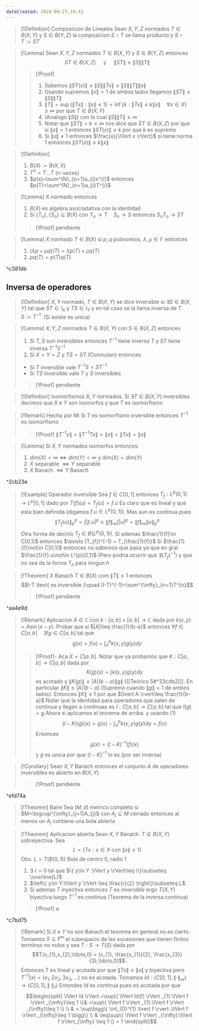 ```yaml
---
dateCreated: 2024-09-27,19:41
---
```

>[!Definition] Composicion de Lineales
>Sean $X,Y,Z$ normados $T\in B(X,Y)$ y $S\in B(Y,Z)$ la composicion $S\circ T$ se llama producto y $S\circ T :=ST$

>[!Lemma]
>Sean $X,Y,Z$ normados $T\in B(X,Y)$ y $S\in B(Y,Z)$ entonces $$ST\in B(X,Z) \quad\text{ y }\quad\lVert ST \rVert\leq\lVert S \rVert\lVert T \rVert$$
>>[!Proof]
>> 1. Sabemos $\lVert ST(x) \rVert\leq \lVert S \rVert\lVert Tx \rVert\leq\lVert S \rVert\lVert T \rVert\lVert x \rVert$ 
>> 2. Usando supremos $\lVert x \rVert=1$ de ambos lados llegamos $\lVert ST \rVert\leq\lVert S \rVert\lVert T \rVert$ 
>> 3. $\lVert T \rVert=\sup\{ \lVert Tx \rVert :\lVert x \rVert \leq 1  \}=\inf\{ k:\lVert Tx \rVert \leq k\lVert x \rVert\quad \forall x\in X  \} \leq \infty$ por que $T\in B(X,Y)$
>> 4. (Analogo $\lVert S \rVert$) con lo cual $\lVert S \rVert\lVert T \rVert\leq\infty$
>> 5. Notar que $\lVert ST \rVert = k \leq \infty$ nos dice que $ST\in B(X,Z)$ por que  si $\lVert x \rVert=1$ entonces $\lVert ST(x) \rVert \leq k$ por que $k$ es supremo
>> 6. Si $\lVert x \rVert \neq 1$ entonces $\frac{x}{\lVert x \rVert}$ si tiene norma 1 entonces $\lVert ST(x) \rVert\leq k\lVert x \rVert$

>[!Definition]
>1. $B(X):=B(X,X)$
>2. $T^{n}= T\ldots T$ (n-veces)
>3. $p(x)=\sum^{N}_{n=1}a_{i}x^{i}$ entonces $p(T)=\sum^{N}_{n=1}a_{i}T^{i}$

>[!Lemma]
>X normado entonces
>1. $B(X)$ es algebra asociadativa con la identidad
>2. Si $\{ T_{n} \},\{ S_{n} \}\subseteq B(X)$ con $T_{n}\rightarrow T\quad S_{n}\rightarrow S$ entonces $S_{n}T_{n}\rightarrow ST$
>>[!Proof]
>>pendiente

>[!Lemma]
>$X$ normado $T\in B(X)$ si $p,q$ polinomios, $\lambda,\mu\in \mathbb{F}$ entonces
>1. $(\lambda p+\mu q)(T)=\lambda p(T)+\mu q(T)$
>2. $pq(T)=p(T)q(T)$

^c381db

## Inversa de operadores

>[!Definition]
>$X,Y$ normado, $T\in B(X,Y)$ se dice inversible si $\exists S\in B(X,Y)$ tal que $ST\in I_{X}$ y $TS\in I_{Y}$ y en tal caso se la llama inversa de $T$. $S:=T^{-1}$. (Si existe es unica)

>[!Lemma]
>$X,Y,Z$ normados $T\in B(X,Y)$ con $S\in B(X,Z)$ entonces
>1. Si $T,S$ son inversibles entonces $T^{-1}$ tiene inversa $T$ y $ST$ tiene inversa $T^{-1}S^{-1}$
>2. Si $X=Y=Z$ y $TS=ST$ (Conmutan) entonces 
>	- Si $T$ inversible vale $T^{-1}S=ST^{-1}$
>	- Si $TS$ inversible vale $T$ y $S$ inversibles
>>[!Proof]
>>pendiente

>[!Definition] Isomorfismos
>$X,Y$ normados. Si $\exists T\in B(X,Y)$ inversibles decimos que $X$ e $Y$ son isomorfos y que $T$ es isomorfismo

>[!Remark] Hecha por Mi
>Si $T$ es isomorfismo inversible entonces $T^{-1}$ es isomorfismo
>>[!Proof]
>>$\lVert T^{-1}y \rVert=\lVert T^{-1}Tx \rVert=\lVert x \rVert=\lVert Tx \rVert=\lVert x \rVert$

>[!Lemma]
>Si $X,Y$ normados isomorfos entonces:
>1. $dim (X)<\infty \iff dim (Y)<\infty$ y $dim (X)=dim(Y)$
>2. $X$ separable $\iff Y$ separable
>3. $X$ Banach $\iff Y$ Banach

^2cb23e

>[!Example] Operador inversible
>Sea $f\in C[0,1]$ entonces $T_{f} : L^{p}(0,1)\rightarrow L^{p}[0,1]$ dado por $T(f)(u)=T_{f}(u)=f.u$
>Es claro que es lineal y que esta bien definida (digamos $f.u\in L^{p}(0,1)$). Mas aun es continua pues 
>$$\lVert T_{f}(u) \rVert _{p}^{p} =\int\lvert f.u \rvert ^{p} \leq\lVert f \rVert _{\infty}\int\lvert u \rvert ^{p} =\lVert f \rVert _{\infty}\lVert u \rVert _{p}^{p}  $$
>Otra forma de decirlo $T_{f}\in B(L^{p}(0,1))$.
>Si ademas $\frac{1}{f}\in C[0,1]$ entonces $\exists (T_{f})^{-1} = T_{\frac{1}{f}}$
>Si $\frac{1}{f}\not\in C[0,1]$ entonces no sabemos que pasa ya que en gral $\frac{1}{f}.u\not\in L^{p}(0,1)$ (Pero podria ocurrir que $\exists (T_{f})^{-1}$) y que no sea de la forma $T_{h}$ para ningun $h$

>[!Theorem]
>$X$ Banach $T\in B(X)$ com $\lVert T \rVert\leq 1$ entonces $$I-T \text{ es inversible }\quad (I-T)^{-1}=\sum^{\infty}_{n=1}T^{n}$$
>>[!Proof]
>>pendiente

^aa4e9d

>[!Remark] Aplicacion
>$A\in \mathbb{C}$ con $k:[a,b]\times[a,b]\rightarrow\mathbb{C}$ dada por $k(x,y)=A\sin(x-y)$. Probar que si $|A|\leq \frac{1}{b-a}$ entonces $\forall f\in C[a,b]\quad\exists !g\in C[a,b]$ tal que 
>$$g(x)=f(x)+\int_{a}^{b} k(x,y)g(y)dy \tag{1}$$
>>[!Proof]-
>> Aca $X=C[a,b]$. Notar que ya probamos que $K:C[a,b]\rightarrow C[a,b]$ dada por 
>> $$K(g)(s)=\int k(s,y)g(y)dy$$
>> es acotado y $\lVert K(g) \rVert\leq\lvert A \rvert(b-a)\lVert g \rVert$ ([[Teórico 5#^33cdb2]]).
>> En particular $\lVert K \rVert\leq\lvert A \rvert(b-a)$ (Supremo cuando $\lVert g \rVert=1$ de ambos lados).
>> Entonces $\lVert K \rVert\leq 1$ por que $\lvert A \rvert\leq \frac{1}{b-a}$
>> Notar que la identidad para operadores que salen de continua y llegan a continuas es $I:C[a,b]\rightarrow C[a,b]$ tal que $I(g)=g$
>> Ahora si aplicamos el teorema de arriba. y usando $(1)$
>> $$(I-K)(g)(x) = g(x) -\int_{a}^{b} k(x,y)g(y)dy  =f(x)$$
>> Entonces $$g(x)=(I-K)^{-1} (f)(x)$$
>> y $g$ es unica por que $(I-K)^{-1}$ lo es (por ser inversa)

>[!Corollary]
>Sean $X,Y$ Banach entonces el conjunto $A$ de operadores inversibles es abierto en $B(X,Y)$
>>[!Proof]
>>pendiente

^efd74a

>[!Theorem] Baire
>Sea $(M,d)$ metrico completo si $M=\bigcup^{\infty}_{j=1}A_{j}$ con $A_{j}\subseteq M$ cerrado entonces al menos un $A_{j}$ contiene una bola abierta

>[!Theorem] Aplicacion abierta
>Sean $X,Y$ Banach. $T\in B(X,Y)$ sobreyectiva. Sea
>$$L=\{ Tx:x\in  X\text{ con } \lVert x \rVert \leq 1 \}$$
>Obs: $L = T(B(0,1)) \text{ Bola de centro 0, radio 1}$
>1. $\exists\ r>0$ tal que $\{ y\in Y :\lVert y \rVert\leq r\}\subseteq \overline{L}$
>2. $\left\{  y\in Y:\lVert y \rVert \leq \frac{r}{2}  \right\}\subseteq L$
>3. Si ademas $T$ inyectiva entonces $T$ es inversible ergo $T(X,Y)$ biyectiva luego $T^{-1}$ es continua (Teorema de la inversa continua)
>>[!Proof]
>>a

^c7bd75

>[!Remark]
>Si $X$ e $Y$ no son Banach el teorema en general no es cierto. Tomamos $S\subseteq \ell^{\infty}$ el subespacio de las sucesiones que tienen finitos terminos no nulos y sea $T:S\rightarrow T(S)$ dada por 
>$$T(x_{1},x_{2},\ldots,0) = (x_{1}, \frac{x_{1}}{2}, \frac{x_{3}}{3},\ldots,0)$$
>Entonces $T$ es lineal y acotada por que $\lVert Tx \rVert\leq \lVert x \rVert$ y biyectiva pero $T^{-1}(x)=(x_{1},2x_{2},3x_{3},\ldots)$ no es acotada.
>Tomamos $Id: (C[0,1],\lVert \cdot \rVert_{\infty})\rightarrow (C[0,1],\lVert \cdot \rVert_{1})$
>Entondes $Id$ es continua pues es acotada por que
>$$\begin{split}
\lVert Id \rVert =\sup\{ \lVert Id(f) \rVert _{1}:\lVert f \rVert _{\infty}\leq 1 \}& =\sup\{ \lVert f \rVert _{1}:\lVert f \rVert _{\infty}\leq 1 \} \\
 & = \sup\bigg\{ \int_{0}^{1} \lvert f \rvert :\lVert f \rVert _{\infty}\leq 1 \bigg\} \\
 & \leq\sup\{ \lVert f \rVert _{\infty}:\lVert f \rVert_{\infty} \leq 1 \} = 1
\end{split}$$
